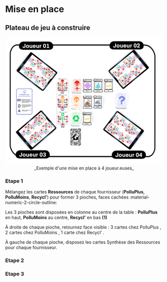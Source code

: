 # Mise en place
## Plateau de jeu à construire
<center>
<img alt="TableDeJeu_A_CHANGER.png" src="../img/TableDeJeu_A_CHANGER.png" width="550"/>  
_Exemple d'une mise en place à 4 joueur.euses_
</center>

### Etape 1

Mélangez les cartes **Ressources** de chaque fournisseur (**PolluPlus**, **PolluMoins**, **Recycl’**) pour former 3 pioches, faces cachées 
  :material-numeric-2-circle-outline:

Les 3 pioches sont disposées en colonne au centre de la table : **PolluPlus** en haut, **PolluMoins** au centre, **Recycl’** en bas **(1)**

À droite de chaque pioche, retournez face visible : 3 cartes chez PolluPlus      , 2 cartes chez PolluMoins      , 1 carte chez Recycl’     .

À gauche de chaque pioche,       disposez les cartes Synthèse des Ressources pour chaque fournisseur.

### Etape 2

### Etape 3

